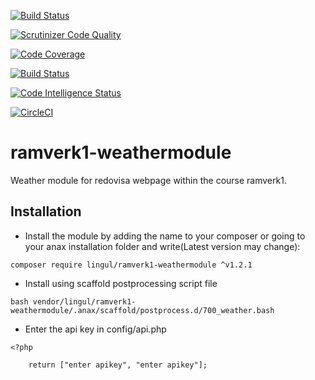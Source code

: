 [![Build Status](https://scrutinizer-ci.com/g/lingul/ramverk1_weathermodule/badges/build.png?b=master)](https://scrutinizer-ci.com/g/lingul/ramverk1_weathermodule/build-status/master)

[![Scrutinizer Code Quality](https://scrutinizer-ci.com/g/lingul/ramverk1_weathermodule/badges/quality-score.png?b=master)](https://scrutinizer-ci.com/g/lingul/ramverk1_weathermodule/?branch=master)

[![Code Coverage](https://scrutinizer-ci.com/g/lingul/ramverk1_weathermodule/badges/coverage.png?b=master)](https://scrutinizer-ci.com/g/lingul/ramverk1_weathermodule/?branch=master)

[![Build Status](https://scrutinizer-ci.com/g/lingul/ramverk1_weathermodule/badges/build.png?b=master)](https://scrutinizer-ci.com/g/lingul/ramverk1_weathermodule/build-status/master)

[![Code Intelligence Status](https://scrutinizer-ci.com/g/lingul/ramverk1_weathermodule/badges/code-intelligence.svg?b=master)](https://scrutinizer-ci.com/code-intelligence)

[![CircleCI](https://circleci.com/gh/lingul/ramverk1_weathermodule.svg?style=svg)](https://circleci.com/gh/lingul/ramverk1_weathermodule)

# ramverk1-weathermodule
Weather module for redovisa webpage within the course ramverk1.

## Installation
* Install the module by adding the name to your composer or going to your anax installation folder and write(Latest version may change):
```
composer require lingul/ramverk1-weathermodule ^v1.2.1
```


* Install using scaffold postprocessing script file
```
bash vendor/lingul/ramverk1-weathermodule/.anax/scaffold/postprocess.d/700_weather.bash
```
* Enter the api key in config/api.php
```
<?php

    return ["enter apikey", "enter apikey"];
```
